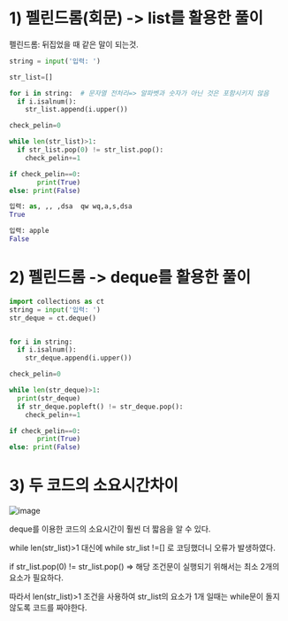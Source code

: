 # 1) 펠린드롬(회문) -> list를 활용한 풀이
펠린드롬: 뒤집었을 때 같은 말이 되는것. 

```python
string = input('입력: ')

str_list=[]

for i in string:  # 문자열 전처리=> 알파벳과 숫자가 아닌 것은 포함시키지 않음
  if i.isalnum():
    str_list.append(i.upper())

check_pelin=0

while len(str_list)>1:      
  if str_list.pop(0) != str_list.pop():
    check_pelin+=1

if check_pelin==0:
       print(True)
else: print(False)
```
```python
입력: as, ,, ,dsa  qw wq,a,s,dsa
True

입력: apple
False

```
# 2) 펠린드롬 -> deque를 활용한 풀이
```python
import collections as ct
string = input('입력: ')
str_deque = ct.deque()


for i in string:
  if i.isalnum():
    str_deque.append(i.upper())

check_pelin=0

while len(str_deque)>1:
  print(str_deque)
  if str_deque.popleft() != str_deque.pop():
    check_pelin+=1

if check_pelin==0:
       print(True)
else: print(False)
```

# 3) 두 코드의 소요시간차이
![image](https://user-images.githubusercontent.com/73323188/121277991-b9dd2300-c90c-11eb-88e1-b25b9296a35a.png)

deque를 이용한 코드의 소요시간이 훨씬 더 짧음을 알 수 있다.


while len(str_list)>1 대신에 while str_list !=[] 로 코딩했더니 오류가 발생하였다.

if str_list.pop(0) != str_list.pop() => 해당 조건문이 실행되기 위해서는 최소 2개의 요소가 필요하다.

따라서 len(str_list)>1 조건을 사용하여 str_list의 요소가 1개 일때는 while문이 돌지 않도록 코드를 짜야한다. 

